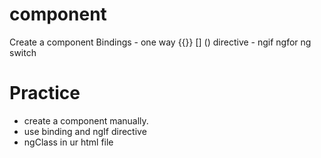 # component
Create a component
Bindings - one way {{}} [] ()
directive -  ngif ngfor ng switch


# Practice 
- create a component manually.
- use binding and ngIf directive
- ngClass in ur html file
